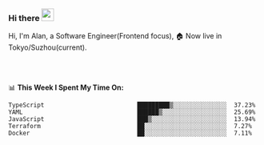 ### Hi there <img src="https://media.giphy.com/media/hvRJCLFzcasrR4ia7z/giphy.gif" width="25px">

<!-- ![visitors](https://visitor-badge.glitch.me/badge?page_id=dislfyer.dislfyer) -->

Hi, I'm Alan, a Software Engineer(Frontend focus), 🏠 Now live in Tokyo/Suzhou(current).

<br/>
<br/>

📊 **This Week I Spent My Time On:**


<!--START_SECTION:waka-->

```text
TypeScript                          █████████▒░░░░░░░░░░░░░░░  37.23%
YAML                                ██████▒░░░░░░░░░░░░░░░░░░  25.69%
JavaScript                          ███▒░░░░░░░░░░░░░░░░░░░░░  13.94%
Terraform                           ██░░░░░░░░░░░░░░░░░░░░░░░  7.27%
Docker                              ██░░░░░░░░░░░░░░░░░░░░░░░  7.11%
```

<!--END_SECTION:waka-->

<!--
**About Me:**
 -->
